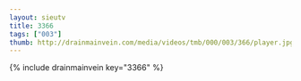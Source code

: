 ```yaml
--- 
layout: sieutv
title: 3366
tags: ["003"]
thumb: http://drainmainvein.com/media/videos/tmb/000/003/366/player.jpg
---
```

{% include drainmainvein key="3366" %} 
